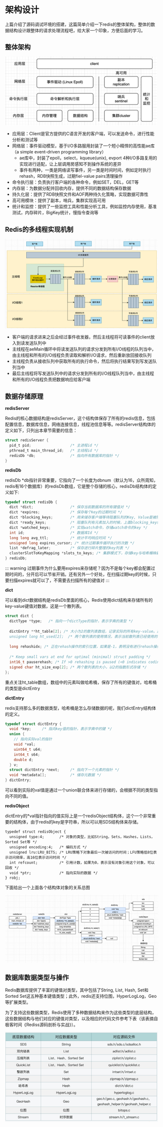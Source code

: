 # 架构设计

上篇介绍了源码调试环境的搭建，这篇简单介绍一下redis的整体架构，整体的数据结构设计跟整体的请求处理流程吧，给大家一个印象，方便后面的学习。

## 整体架构

<img src="./figures/architecture.png" width = "500" alt="architecture" />

- 应用层：Client是官方提供的C语言开发的客户端，可以发送命令，进行性能分析和测试等
- 网络层：事件驱动模型，基于I/O多路服用封装了一个短小精悍的高性能ae库（a simple event-driven programming library）
  - ae库中，封装了epoll，select，kqueue(unix), evport 4种I/O多路复用的实现进行适配，让上层调用房感知不到操作系统的差异
  - 事件有两种，一类是网络读写事件，另一类是时间时间，例如定时执行rehash，RDB快照生成，过期fiel-value pairs清理操作
- 命令执行层：负责执行客户端的各种命令，例如SET，DEL，GET等
- 内存层：为数据分配并回收内存，提供不同的数据结构保存数据
- 持久化层：提供了RDB快照文件和AOF两种持久化策略，实现数据可靠性
- 高可用模块：提供了副本，哨兵，集群实现高可用
- 统计和监控：提供了一些监控工具和性能分析工具，例如监控内存使用，基准测试，内存碎片，BigKey统计，慢指令查询等

## Redis的多线程实现机制

![multi-process](./figures/multi-process.png)

- 客户端的请求进来之后会经过事件收发器，然后主线程将可读事件的client放入到读发送队列中
- 主线程在aeMain循环中将读发送队列的请求分发到所有I/O线程的队列当中，由主线程和所有的I/O线程负责读取和解析I/O请求，然后重新放回接收队列
- 主线程负责从接收队列中获取所有的执行命令，然后将执行结果写到写发送队列当中
- 最后主线程将写发送队列中的请求分发到所有的I/O线程队列当中，由主线程和所有的I/O线程负责把数据响应给客户端

## 数据存储原理

**redisServer**

Redis的核心数据结构是redisServer，这个结构体保存了所有的redis信息，包括配置信息，数据库信息，网络连接信息，线程池信息等等。redisServer结构体的定义如下，只列出本章节需要的信息：

``` redis.h
struct redisServer {
  pid_t pid;                  /* 主进程id */
  pthread_t main_thread_id;   /* 主线程id */
  redisDb *db;                /* 指向所有数据库的指针 */
}
```
**redisDb**

redisDb *db指针非常重要，它指向了一个长度为dbnum（默认为16，众所周知，redis有16个数据库）的redisDb数组，它是整个存储的核心，redisDb结构体的定义如下:
 
``` redis.h
typedef struct redisDb {
  dict *dict;                 /* 保存当前数据库的所有键值对 */
  dict *expires;              /* 保存每个key的过期时间 */
  dict *blocking_keys;        /* 用来储存客户端等待阻塞队列的Key, Value是被阻塞的客户端，如果阻塞队列有元素加入，那么会遍历这个字典，响应被阻塞的客户端*/
  dict *ready_keys;           /* 阻塞队列有元素加入的时候，上面blocking_keys中有阻塞的Key，会先放入ready_keys，redis下次事件处理时取出来响应客户端 */
  dict *watched_keys;         /* 实现watch命令，存储watch命令的key */
  int id;                     /* 数据库Id */
  long long avg_ttl;          /* 统计平均响应时间 */
  unsigned long expires_cursor; /* 统计过期事件循环执行的次数 */
  list *defrag_later;         /* 保存进行碎片整理的key列表 */
  clusterSlotToKeyMapping *slots_to_keys; /* 集群模式下，存储key与哈希桶映射关系的数组 */
} redisDb;
```

::: warning
过期事件为什么要用expires来存储呢？因为不是每个key都会配置过期时间的，分开后可以节省开销。还有另外一个好处，在扫描过期key的时候，只要扫描expires就可以了，不需要去扫描所有的键值对
:::

**dict**

可以看到dict数据结构是redisDb里面的核心，Redis使用dict结构来存储所有的key-value键值对数据，这是一个散列表。

``` dict.h
struct dict {
  dictType *type;   /* 指向一个dictType的指针，表示字典的类型 */

  dictEntry **ht_table[2]; /* 大小为2的散列表数组，记录实际的所有key-value。通常ht_table[0]用来存储数据，当进行rehash的时候使用ht_table[1]配合完成 /*
  unsigned long ht_used[2];  /* 两个散列表的使用情况，表示当前散列表已经使用的槽位数量 */

  long rehashidx; /* 正在rehash操作的索引位置，如果是-1，表明没有进行rehash操作 */

  /* Keep small vars at end for optimal (minimal) struct padding */
  int16_t pauserehash; /* If >0 rehashing is paused (<0 indicates coding error) */
  signed char ht_size_exp[2]; /* 两个散列表的大小，以2的指数形式存储 */
};
```

重点关注ht_table数组，数组中的元素叫做哈希桶，保存了所有的键值对，哈希桶的类型是dictEntry

**dictEntry**

redis支持那么多的数据类型，哈希桶是怎么存储数据的呢，我们dictEntry结构体的定义。

``` dict.h
typedef struct dictEntry {
  void *key;     /* 指向key值的指针，表示字典中的键 */
  union {
    // 指向实际val的指针
    void *val;
    uint64_t u64;
    int64_t s64;
    double d;
  } v;
  struct dictEntry *next;     /* 指向下一个元素的指针 */
  void *metadata[];           /* 储存元数据 */
} dictEntry;
```

可以看到实际的val值是通过一个union联合体来进行存储的，会根据不同的类型指向不同的值。

**redisObject**

dictEntry的*val指针指向的值实际上是一个redisObject结构体，这个一个非常重要的结构体，由于redis的key是字符串，所以可以用SDS结构体来存储。

``` server
typedef struct redisObject {
  unsigned type:4;       /* 对象的类型，比如String，Sets，Hashes，Lists，Sorted Set等 */
  unsigned encoding:4;   /* 编码方式 */
  unsigned lru:LRU_BITS; /* LRU策略下对象最后一次被访问的时间；LFU策略低8位表示访问频率，高16位表示访问时间 */
  int refcount;          /* 引用计数，如果为0，表示没有对象引用这个对象，可以回收 */
  void *ptr;             /* 指向实际的数据 */
} robj;
```

下面给出一个上面各个结构体对象的关系总图

![数据关系](./figures/数据关系.png)


## 数据库数据类型与操作

Redis数据库提供了丰富的键值对类型，其中包括了String, List, Hash, Set和Sorted Set这五种基本键值类型；此外，redis还支持位图，HyperLogLog，Geo等扩展类型。

为了支持这些数据类型，Redis使用了多种数据结构来作为这些类型的底层结构，这些数据结构与他们对应的键值对类型，以及相应的代码文件参考下表（该表摘自极客时间《Rediss源码剖析与实战》）。

![数据结构及代码文件](./figures/数据结构及代码文件.png)


